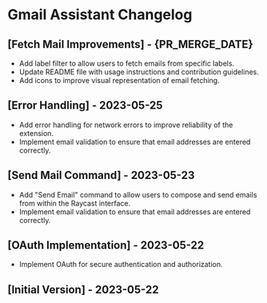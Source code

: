 # Gmail Assistant Changelog

## [Fetch Mail Improvements] - {PR_MERGE_DATE}

- Add label filter to allow users to fetch emails from specific labels.
- Update README file with usage instructions and contribution guidelines.
- Add icons to improve visual representation of email fetching.

## [Error Handling] - 2023-05-25

- Add error handling for network errors to improve reliability of the extension.
- Implement email validation to ensure that email addresses are entered correctly.

## [Send Mail Command] - 2023-05-23

- Add "Send Email" command to allow users to compose and send emails from within the Raycast interface.
- Implement email validation to ensure that email addresses are entered correctly.

## [OAuth Implementation] - 2023-05-22

- Implement OAuth for secure authentication and authorization.

## [Initial Version] - 2023-05-22
